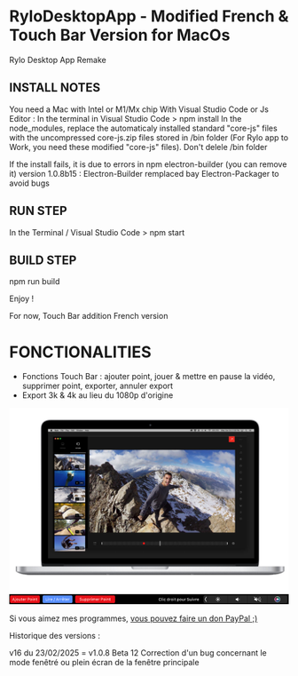 # RyloDesktopApp - Modified French & Touch Bar Version for MacOs
Rylo Desktop App Remake

INSTALL NOTES
---
You need a Mac with Intel or M1/Mx chip
With Visual Studio Code or Js Editor :
In the terminal in Visual Studio Code > npm install
In the node_modules, replace the automaticaly installed standard "core-js" files with the uncompressed core-js.zip files stored in /bin folder (For Rylo app to Work, you need these modified "core-js" files).
Don't delele /bin folder

If the install fails, it is due to errors in npm electron-builder (you can remove it)
version 1.0.8b15 : Electron-Builder remplaced bay Electron-Packager to avoid bugs

RUN STEP
---
In the Terminal / Visual Studio Code > npm start

BUILD STEP
---
npm run build

Enjoy !

For now, Touch Bar addition French version

# FONCTIONALITIES

- Fonctions Touch Bar : ajouter point, jouer & mettre en pause la vidéo, supprimer point, exporter, annuler export
- Export 3k & 4k au lieu du 1080p d'origine

<img src="rylo_macos.jpg" width="640">
<img src="image_tb1.png" width="640">

Si vous aimez mes programmes, <a href="https://www.paypal.com/donate/?hosted_button_id=GY5LTDDPZ2HZG"> vous pouvez faire un don PayPal ;)</a>

Historique des versions :

v16 du 23/02/2025 = v1.0.8 Beta 12
Correction d'un bug concernant le mode fenêtré ou plein écran de la fenêtre principale

